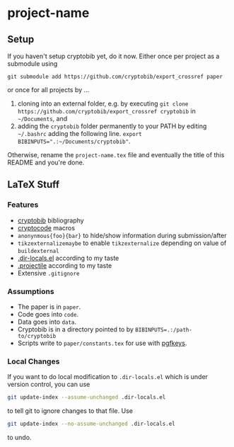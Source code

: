 # project-name

## Setup
If you haven't setup cryptobib yet, do it now. Either once per project as a submodule using
```
git submodule add https://github.com/cryptobib/export_crossref paper
```
or once for all projects by ...
1. cloning into an external folder, e.g. by executing `git clone https://github.com/cryptobib/export_crossref cryptobib` in `~/Documents`, and
2. adding the `cryptobib` folder permanently to your PATH by editing `~/.bashrc` adding the following line.
`export BIBINPUTS=".:~/Documents/cryptobib"`.

Otherwise, rename the `project-name.tex` file and eventually the title of this README and you're done.


## LaTeX Stuff

### Features

- [cryptobib](https://cryptobib.di.ens.fr/) bibliography
- [cryptocode](http://mirrors.ibiblio.org/CTAN/macros/latex/contrib/cryptocode/cryptocode.pdf) macros
- `anonynmous{foo}{bar}` to hide/show information during submission/after
- `tikzexternalizemaybe` to enable `tikzexternalize` depending on value of `buildexternal`
- [.dir-locals.el](https://www.gnu.org/software/emacs/manual/html_node/emacs/Directory-Variables.html) according to my taste
- [.projectile](https://github.com/bbatsov/projectile) according to my taste
- Extensive `.gitignore`

### Assumptions

- The paper is in `paper`.
- Code goes into `code`.
- Data goes into `data`.
- Cryptobib is in a directory pointed to by `BIBINPUTS=.:/path-to/cryptobib`
- Scripts write to `paper/constants.tex` for use with [pgfkeys](https://ctan.org/pkg/pgfkeys?lang=en).

### Local Changes 

If you want to do local modification to `.dir-locals.el` which is under version control, you can use
```sh
git update-index --assume-unchanged .dir-locals.el
```
to tell git to ignore changes to that file. Use
```sh
git update-index --no-assume-unchanged .dir-locals.el
``` 
to undo.
